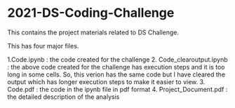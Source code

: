 # 2021-DS-Coding-Challenge

This contains the project materials related to DS Challenge.

This has four major files.

1.Code.ipynb : the code created for the challenge
2. Code_clearoutput.ipynb : the above code created for the challenge has execution steps and it is too long in some cells. 
   So, this verion has the same code but I have cleared the output which has longer execution steps to make it easier to view.
3. Code.pdf : the code in the ipynb file in pdf format
4. Project_Document.pdf : the detailed description of the analysis
